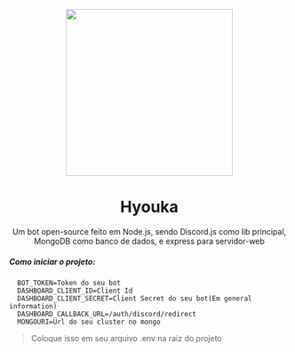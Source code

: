 <div align="center">
  <img src="https://cdn.glitch.com/3e9304e0-23b6-4d34-8ca4-92f7ba536183%2Fhyoukakk.jpg?v=1602441076647" width="300">
</div>
<h1 align="center">Hyouka</h1>

<p align="center">
  Um bot open-source feito em Node.js, sendo Discord.js como lib principal, MongoDB como banco de dados, e express para servidor-web
</p>
<h5>Como iniciar o projeto:</h5>

```
  BOT_TOKEN=Token do seu bot
  DASHBOARD_CLIENT_ID=Client Id
  DASHBOARD_CLIENT_SECRET=Client Secret do seu bot(Em general information)
  DASHBOARD_CALLBACK_URL=/auth/discord/redirect
  MONGOURI=Url do seu cluster no mongo

```
>Coloque isso em seu arquivo .env na raiz do projeto
